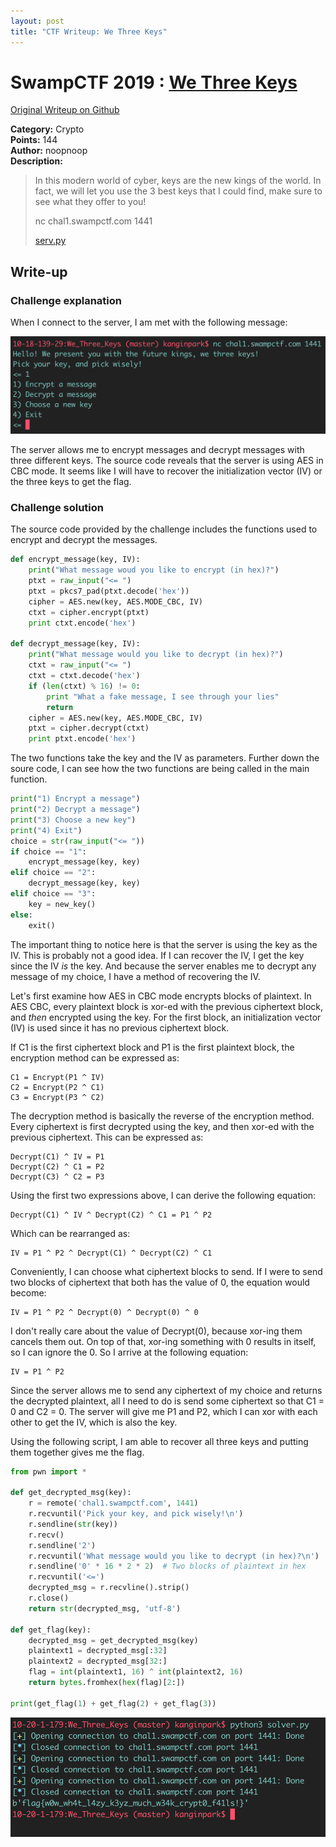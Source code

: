 ```yaml
---
layout: post
title: "CTF Writeup: We Three Keys"
---
```


# SwampCTF 2019 : [We Three Keys](https://play.swampctf.com/challenges#We%20Three%20Keys)

[Original Writeup on Github](https://github.com/kip218/CTF-writeups/tree/master/We_Three_Keys)

**Category:** Crypto  
**Points:** 144  
**Author:** noopnoop  
**Description:**  
>In this modern world of cyber, keys are the new kings of the world. In fact, we will let you use the 3 best keys that I could find, make sure to see what they offer to you!
>
> nc chal1.swampctf.com 1441
>
>[serv.py](serv.py)

## Write-up

### Challenge explanation
When I connect to the server, I am met with the following message:

![](/assets/images/We_Three_Keys/image1.png)

The server allows me to encrypt messages and decrypt messages with three different keys. The source code reveals that the server is using AES in CBC mode. It seems like I will have to recover the initialization vector (IV) or the three keys to get the flag.

### Challenge solution
The source code provided by the challenge includes the functions used to encrypt and decrypt the messages.


```python
def encrypt_message(key, IV):
    print("What message woud you like to encrypt (in hex)?")
    ptxt = raw_input("<= ")
    ptxt = pkcs7_pad(ptxt.decode('hex'))
    cipher = AES.new(key, AES.MODE_CBC, IV)
    ctxt = cipher.encrypt(ptxt)
    print ctxt.encode('hex')

def decrypt_message(key, IV):
    print("What message would you like to decrypt (in hex)?")
    ctxt = raw_input("<= ")
    ctxt = ctxt.decode('hex')
    if (len(ctxt) % 16) != 0:
        print "What a fake message, I see through your lies"
        return
    cipher = AES.new(key, AES.MODE_CBC, IV)
    ptxt = cipher.decrypt(ctxt)
    print ptxt.encode('hex')
```

The two functions take the key and the IV as parameters. Further down the soure code, I can see how the two functions are being called in the main function.

```python
print("1) Encrypt a message")
print("2) Decrypt a message")
print("3) Choose a new key")
print("4) Exit")
choice = str(raw_input("<= "))
if choice == "1":
    encrypt_message(key, key)
elif choice == "2":
    decrypt_message(key, key)
elif choice == "3":
    key = new_key()
else:
    exit()
```

The important thing to notice here is that the server is using the key as the IV. This is probably not a good idea. If I can recover the IV, I get the key since the IV *is* the key. And because the server enables me to decrypt any message of my choice, I have a method of recovering the IV.

Let's first examine how AES in CBC mode encrypts blocks of plaintext. In AES CBC, every plaintext block is xor-ed with the previous ciphertext block, and *then* encrypted using the key. For the first block, an initialization vector (IV) is used since it has no previous ciphertext block.

If C1 is the first ciphertext block and P1 is the first plaintext block, the encryption method can be expressed as:

```
C1 = Encrypt(P1 ^ IV)
C2 = Encrypt(P2 ^ C1)
C3 = Encrypt(P3 ^ C2)
```

The decryption method is basically the reverse of the encryption method. Every ciphertext is first decrypted using the key, and then xor-ed with the previous ciphertext. This can be expressed as:

```
Decrypt(C1) ^ IV = P1
Decrypt(C2) ^ C1 = P2
Decrypt(C3) ^ C2 = P3
```

Using the first two expressions above, I can derive the following equation:

```
Decrypt(C1) ^ IV ^ Decrypt(C2) ^ C1 = P1 ^ P2
```

Which can be rearranged as:

```
IV = P1 ^ P2 ^ Decrypt(C1) ^ Decrypt(C2) ^ C1
```

Conveniently, I can choose what ciphertext blocks to send. If I were to send two blocks of ciphertext that both has the value of 0, the equation would become:

```
IV = P1 ^ P2 ^ Decrypt(0) ^ Decrypt(0) ^ 0
```

I don't really care about the value of Decrypt(0), because xor-ing them cancels them out. On top of that, xor-ing something with 0 results in itself, so I can ignore the 0. So I arrive at the following equation:

```
IV = P1 ^ P2
```

Since the server allows me to send any ciphertext of my choice and returns the decrypted plaintext, all I need to do is send some ciphertext so that C1 = 0 and C2 = 0. The server will give me P1 and P2, which I can xor with each other to get the IV, which is also the key.

Using the following script, I am able to recover all three keys and putting them together gives me the flag.

```python
from pwn import *

def get_decrypted_msg(key):
    r = remote('chal1.swampctf.com', 1441)
    r.recvuntil('Pick your key, and pick wisely!\n')
    r.sendline(str(key))
    r.recv()
    r.sendline('2')
    r.recvuntil('What message would you like to decrypt (in hex)?\n')
    r.sendline('0' * 16 * 2 * 2)  # Two blocks of plaintext in hex
    r.recvuntil('<=')
    decrypted_msg = r.recvline().strip()
    r.close()
    return str(decrypted_msg, 'utf-8')

def get_flag(key):
    decrypted_msg = get_decrypted_msg(key)
    plaintext1 = decrypted_msg[:32]
    plaintext2 = decrypted_msg[32:]
    flag = int(plaintext1, 16) ^ int(plaintext2, 16)
    return bytes.fromhex(hex(flag)[2:])

print(get_flag(1) + get_flag(2) + get_flag(3))
```

![](/assets/images/We_Three_Keys/image2.png)